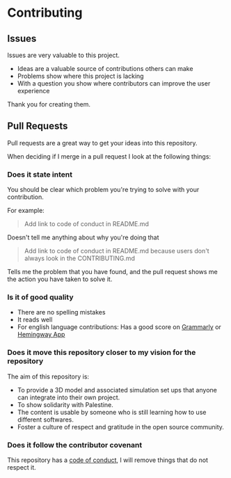 # Contributing

## Issues

Issues are very valuable to this project.

  - Ideas are a valuable source of contributions others can make
  - Problems show where this project is lacking
  - With a question you show where contributors can improve the user
    experience

Thank you for creating them.

## Pull Requests

Pull requests are a great way to get your ideas into this repository.

When deciding if I merge in a pull request I look at the following
things:

### Does it state intent

You should be clear which problem you're trying to solve with your
contribution.

For example:

> Add link to code of conduct in README.md

Doesn't tell me anything about why you're doing that

> Add link to code of conduct in README.md because users don't always
> look in the CONTRIBUTING.md

Tells me the problem that you have found, and the pull request shows me
the action you have taken to solve it.

### Is it of good quality

  - There are no spelling mistakes
  - It reads well
  - For english language contributions: Has a good score on
    [Grammarly](https://www.grammarly.com) or [Hemingway
    App](https://www.hemingwayapp.com/)

### Does it move this repository closer to my vision for the repository

The aim of this repository is:

  - To provide a 3D model and associated simulation set ups that anyone can integrate into their own project.
  - To show solidarity with Palestine.
  - The content is usable by someone who is still learning how to use different softwares.
  - Foster a culture of respect and gratitude in the open source
    community.

### Does it follow the contributor covenant

This repository has a [code of conduct](CODE_OF_CONDUCT.md), I will
remove things that do not respect it.
